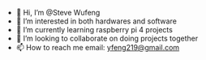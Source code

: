 - 👋 Hi, I’m @Steve Wufeng
- 👀 I’m interested in both hardwares and software
- 🌱 I’m currently learning raspberry pi 4 projects
- 💞️ I’m looking to collaborate on doing projects together
- 📫 How to reach me email: yfeng219@gmail.com

<!---
solariossss/solariossss is a ✨ special ✨ repository because its `README.md` (this file) appears on your GitHub profile.
You can click the Preview link to take a look at your changes.
--->
